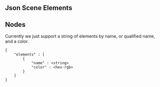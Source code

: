 ## Json Scene Elements

## Nodes

Currently we just support a string of elements by name,
or qualified name, and a color.

```
{
    "elements" : [
        {
            "name" : <string>
            "color" : <hex-rgb>
        }
    ]
}

```

